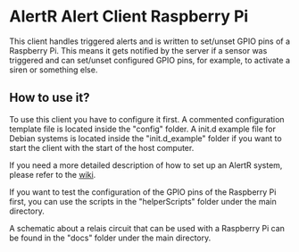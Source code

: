# AlertR Alert Client Raspberry Pi

This client handles triggered alerts and is written to set/unset GPIO pins of a Raspberry Pi. This means it gets notified by the server if a sensor was triggered and can set/unset configured GPIO pins, for example, to activate a siren or something else.


## How to use it?

To use this client you have to configure it first. A commented configuration template file is located inside the "config" folder. A init.d example file for Debian systems is located inside the "init.d_example" folder if you want to start the client with the start of the host computer.

If you need a more detailed description of how to set up an AlertR system, please refer to the [wiki](https://github.com/sqall01/alertR/wiki).

If you want to test the configuration of the GPIO pins of the Raspberry Pi first, you can use the scripts in the "helperScripts" folder under the main directory.

A schematic about a relais circuit that can be used with a Raspberry Pi can be found in the "docs" folder under the main directory.